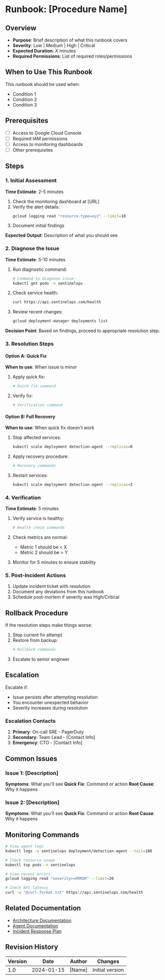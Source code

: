 # Runbook: [Procedure Name]

## Overview

- **Purpose**: Brief description of what this runbook covers
- **Severity**: Low | Medium | High | Critical
- **Expected Duration**: X minutes
- **Required Permissions**: List of required roles/permissions

## When to Use This Runbook

This runbook should be used when:
- Condition 1
- Condition 2
- Condition 3

## Prerequisites

- [ ] Access to Google Cloud Console
- [ ] Required IAM permissions
- [ ] Access to monitoring dashboards
- [ ] Other prerequisites

## Steps

### 1. Initial Assessment

**Time Estimate**: 2-5 minutes

1. Check the monitoring dashboard at [URL]
2. Verify the alert details:
   ```bash
   gcloud logging read "resource.type=xyz" --limit=10
   ```
3. Document initial findings

**Expected Output**: Description of what you should see

### 2. Diagnose the Issue

**Time Estimate**: 5-10 minutes

1. Run diagnostic command:
   ```bash
   # Command to diagnose issue
   kubectl get pods -n sentinelops
   ```

2. Check service health:
   ```bash
   curl https://api.sentinelops.com/health
   ```

3. Review recent changes:
   ```bash
   gcloud deployment-manager deployments list
   ```

**Decision Point**: Based on findings, proceed to appropriate resolution step.

### 3. Resolution Steps

#### Option A: Quick Fix

**When to use**: When issue is minor

1. Apply quick fix:
   ```bash
   # Quick fix command
   ```

2. Verify fix:
   ```bash
   # Verification command
   ```

#### Option B: Full Recovery

**When to use**: When quick fix doesn't work

1. Stop affected services:
   ```bash
   kubectl scale deployment detection-agent --replicas=0
   ```

2. Apply recovery procedure:
   ```bash
   # Recovery commands
   ```

3. Restart services:
   ```bash
   kubectl scale deployment detection-agent --replicas=3
   ```

### 4. Verification

**Time Estimate**: 5 minutes

1. Verify service is healthy:
   ```bash
   # Health check commands
   ```

2. Check metrics are normal:
   - Metric 1 should be < X
   - Metric 2 should be > Y

3. Monitor for 5 minutes to ensure stability

### 5. Post-Incident Actions

1. Update incident ticket with resolution
2. Document any deviations from this runbook
3. Schedule post-mortem if severity was High/Critical

## Rollback Procedure

If the resolution steps make things worse:

1. Stop current fix attempt
2. Restore from backup:
   ```bash
   # Rollback commands
   ```
3. Escalate to senior engineer

## Escalation

Escalate if:
- Issue persists after attempting resolution
- You encounter unexpected behavior
- Severity increases during resolution

### Escalation Contacts

1. **Primary**: On-call SRE - PagerDuty
2. **Secondary**: Team Lead - [Contact Info]
3. **Emergency**: CTO - [Contact Info]

## Common Issues

### Issue 1: [Description]
**Symptoms**: What you'll see
**Quick Fix**: Command or action
**Root Cause**: Why it happens

### Issue 2: [Description]
**Symptoms**: What you'll see
**Quick Fix**: Command or action
**Root Cause**: Why it happens

## Monitoring Commands

```bash
# View agent logs
kubectl logs -n sentinelops deployment/detection-agent --tail=100

# Check resource usage
kubectl top pods -n sentinelops

# View recent errors
gcloud logging read "severity>=ERROR" --limit=20

# Check API latency
curl -w "@curl-format.txt" https://api.sentinelops.com/health
```

## Related Documentation

- [Architecture Documentation](../architecture/README.md)
- [Agent Documentation](../agents/README.md)
- [Incident Response Plan](./incident-response.md)

## Revision History

| Version | Date | Author | Changes |
|---------|------|--------|---------|
| 1.0 | 2024-01-15 | [Name] | Initial version |
